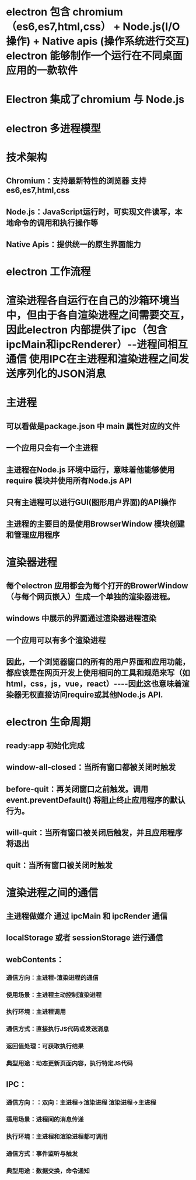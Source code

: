 # electron 包含 chromium（es6,es7,html,css） + Node.js(I/O操作) + Native apis (操作系统进行交互) electron 能够制作一个运行在不同桌面应用的一款软件

# Electron 集成了chromium 与 Node.js

# electron 多进程模型 

# 技术架构
## Chromium：支持最新特性的浏览器 支持 es6,es7,html,css
## Node.js：JavaScript运行时，可实现文件读写，本地命令的调用和执行操作等
## Native Apis：提供统一的原生界面能力

# electron 工作流程

# 渲染进程各自运行在自己的沙箱环境当中，但由于各自渲染进程之间需要交互，因此electron 内部提供了ipc（包含ipcMain和ipcRenderer）--进程间相互通信  使用IPC在主进程和渲染进程之间发送序列化的JSON消息

# 主进程
## 可以看做是package.json 中 main 属性对应的文件
## 一个应用只会有一个主进程
## 主进程在Node.js 环境中运行，意味着他能够使用require 模块并使用所有Node.js API
## 只有主进程可以进行GUI(图形用户界面)的API操作
## 主进程的主要目的是使用BrowserWindow 模块创建和管理应用程序




# 渲染器进程
## 每个electron 应用都会为每个打开的BrowerWindow（与每个网页嵌入）生成一个单独的渲染器进程。
## windows 中展示的界面通过渲染器进程渲染
## 一个应用可以有多个渲染进程
## 因此，一个浏览器窗口的所有的用户界面和应用功能，都应该是在网页开发上使用相同的工具和规范来写（如html，css，js，vue，react）----因此这也意味着渲染器无权直接访问require或其他Node.js API.

# electron 生命周期
## ready:app 初始化完成
## window-all-closed：当所有窗口都被关闭时触发
## before-quit：再关闭窗口之前触发。调用 event.preventDefault() 将阻止终止应用程序的默认行为。
## will-quit：当所有窗口被关闭后触发，并且应用程序将退出
## quit：当所有窗口被关闭时触发



# 渲染进程之间的通信
## 主进程做媒介 通过 ipcMain 和 ipcRender 通信
## localStorage 或者 sessionStorage 进行通信

## webContents：
### 通信方向：主进程-渲染进程的通信  
### 使用场景：主进程主动控制渲染进程
### 执行环境：主进程调用
### 通信方式：直接执行JS代码或发送消息
### 返回值处理：可获取执行结果
### 典型用途：动态更新页面内容，执行特定JS代码

## IPC：
### 通信方向：：双向：主进程->渲染进程   渲染进程->主进程
### 适用场景：进程间的消息传递
### 执行环境：主进程和渲染进程都可调用
### 通信方式：事件监听与触发
### 典型用途：数据交换，命令通知


